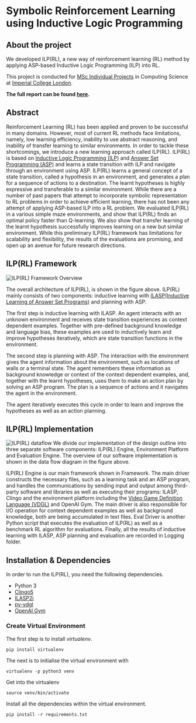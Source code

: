 # Symbolic Reinforcement Learning using Inductive Logic Programming

## About the project

We developed ILP(RL), a new way of reinforcement learning (RL) method by applying ASP-based Inductive Logic Programming (ILP) into RL. 

This project is conducted for  [MSc Individual Projects](https://www.doc.ic.ac.uk/lab/msc-projects/ProjectsGuide.html) in Computing Science at [Imperial College London](http://www.imperial.ac.uk/computing/). 

**The full report can be found [here](https://github.com/921kiyo/Symbolic_RL/blob/master/report.pdf).**

## Abstract
Reinforcement Learning (RL) has been applied and proven to be successful in many domains.
However, most of current RL methods face limitations, namely, low learning efficiency, 
inability to use abstract reasoning, and inability of transfer learning to similar environments.
In order to tackle these shortcomings, we introduce a new learning approach called ILP(RL).
ILP(RL) is based on [Inductive Logic Programming (ILP)](https://www.doc.ic.ac.uk/~shm/ilp.html) and [Answer Set Programming (ASP)](https://en.wikipedia.org/wiki/Answer_set_programming) and learns a state transition with ILP and navigate through an environment using ASP.
ILP(RL) learns a general concept of a state transition, called a hypothesis in an environment, and generates a plan for a sequence of actions to a destination.
The learnt hypotheses is highly expressive and transferable to a similar environment. 
While there are a number of past papers that attempt to incorporate symbolic representation to RL problems in order to achieve efficient learning, 
there has not been any attempt of applying ASP-based ILP into a RL problem.
We evaluated ILP(RL) in a various simple maze environments, and show that ILP(RL) finds an optimal policy faster than Q-learning.
We also show that transfer learning of the learnt hypothesis successfully improves learning on a new but similar environment.
While this preliminary ILP(RL) framework has limitations for scalability and flexibility, the results of the evaluations are promising, and open up an avenue for future research directions.

## ILP(RL) Framework
![ILP(RL) Framework Overview](https://github.com/921kiyo/Symbolic_RL/blob/master/report/figures/architecture.png)

The overall architecture of ILP(RL), is shown in the figure above. 
ILP(RL) mainly consists of two components: inductive learning with [ILASP(Inductive Learning of Answer Set Programs)](http://ilasp.com/) and planning with ASP. 

The first step is inductive learning with ILASP. An agent interacts with an unknown environment and receives state transition experiences as context dependent examples. 
Together with pre-defined background knowledge and language bias, these examples are used to inductively learn and improve hypotheses iteratively, which are state transition functions in the environment.

The second step is planning with ASP. The interaction with the environment gives the agent information about the environment, such as locations of walls or a terminal state. 
The agent remembers these information as background knowledge or context of the context dependent examples, and, 
together with the learnt hypotheses, uses them to make an action plan by solving an ASP program.
The plan is a sequence of actions and it navigates the agent in the environment.

The agent iteratively executes this cycle in order to learn and improve the hypotheses as well as an action planning.

## ILP(RL) Implementation
![ILP(RL) dataflow](https://github.com/921kiyo/Symbolic_RL/blob/master/report/figures/ILPRL_dataflow.png)
We divide our implementation of the design outline into three separate software components: ILP(RL) Engine, Environment Platform and Evaluation Engine. The overview of our software implementation is shown in the data flow diagram in the figure above. 

ILP(RL) Engine is our main framework shown in Framework. The main driver constructs the necessary files, such as a learning task and an ASP program, and handles the communications by sending input and output among third-party software and libraries as well as executing their programs: ILASP, Clingo and the environment platform including the [Video Game Definition Language (VDGL)](http://www.gvgai.net/vgdl.php) and OpenAI Gym. The main driver is also responsible for I/O operation for context dependent examples as well as background knowledge, both are being accumulated in text files. 
Eval Driver is another Python script that executes the evaluation of ILP(RL) as well as a benchmark RL algorithm for evaluations. 
Finally, all the results of inductive learning with ILASP, ASP planning and evaluation are recorded in Logging folder.

## Installation & Dependencies
In order to run the ILP(RL), you need the following dependencies.

- Python 3
- [Clingo5](https://github.com/potassco/clingo)
- [ILASP2i](https://sourceforge.net/projects/spikeimperial/files/ILASP/)
- [py-vdgl](https://github.com/rubenvereecken/py-vgdl)
- [OpenAI Gym](https://github.com/openai/gym)

### Create Virtual Environment

The first step is to install *virtualenv*.

```pip install virtualenv```

The next is to initialise the virtual environment with 

```virtualenv -p python3 venv```

Get into the virtualenv

```source venv/bin/activate```

Install all the dependencies within the virtual environment.

```pip install -r requirements.txt```

